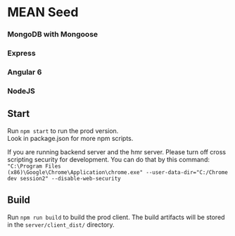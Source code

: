 # MEAN Seed

### MongoDB with Mongoose
### Express
### Angular 6
### NodeJS

## Start

Run `npm start` to run the prod version.</br>
Look in package.json for more npm scripts.</br>

If you are running backend server and the hmr server. Please turn off cross scripting security for development. You can do that by this command:<br>
<code>"C:\Program Files (x86)\Google\Chrome\Application\chrome.exe" --user-data-dir="C:/Chrome dev session2" --disable-web-security</code>

## Build

Run `npm run build` to build the prod client. 
The build artifacts will be stored in the `server/client_dist/` directory. 
